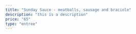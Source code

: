 ```yaml
---
title: "Sunday Sauce - meatballs, sausage and braciole"
description: "this is a description"
price: "65"
type: "entree"
---
```

